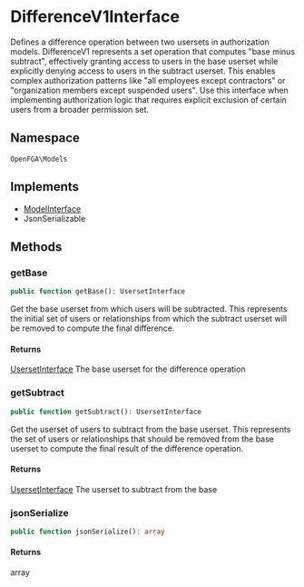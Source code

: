 # DifferenceV1Interface

Defines a difference operation between two usersets in authorization models. DifferenceV1 represents a set operation that computes &quot;base minus subtract&quot;, effectively granting access to users in the base userset while explicitly denying access to users in the subtract userset. This enables complex authorization patterns like &quot;all employees except contractors&quot; or &quot;organization members except suspended users&quot;. Use this interface when implementing authorization logic that requires explicit exclusion of certain users from a broader permission set.

## Namespace
`OpenFGA\Models`

## Implements
* [ModelInterface](Models/ModelInterface.md)
* JsonSerializable



## Methods
### getBase


```php
public function getBase(): UsersetInterface
```

Get the base userset from which users will be subtracted. This represents the initial set of users or relationships from which the subtract userset will be removed to compute the final difference.


#### Returns
[UsersetInterface](Models/UsersetInterface.md)
 The base userset for the difference operation

### getSubtract


```php
public function getSubtract(): UsersetInterface
```

Get the userset of users to subtract from the base userset. This represents the set of users or relationships that should be removed from the base userset to compute the final result of the difference operation.


#### Returns
[UsersetInterface](Models/UsersetInterface.md)
 The userset to subtract from the base

### jsonSerialize


```php
public function jsonSerialize(): array
```



#### Returns
array

